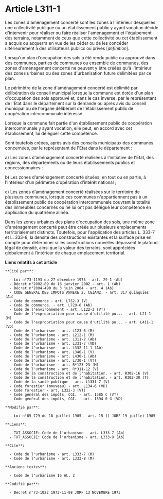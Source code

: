 # Article L311-1

Les zones d'aménagement concerté sont les zones à l'intérieur desquelles une collectivité publique ou un établissement public
y ayant vocation décide d'intervenir pour réaliser ou faire réaliser l'aménagement et l'équipement des terrains, notamment de
ceux que cette collectivité ou cet établissement a acquis ou acquerra en vue de les céder ou de les concéder ultérieurement à
des utilisateurs publics ou privés [*définition*].

Lorsqu'un plan d'occupation des sols a été rendu public ou approuvé dans des communes, parties de communes ou ensemble de
communes, des zones d'aménagement concerté ne peuvent y être créées qu'à l'intérieur des zones urbaines ou des zones
d'urbanisation future délimitées par ce plan.

Le périmètre de la zone d'aménagement concerté est délimité par délibération du conseil municipal lorsque la commune est
dotée d'un plan d'occupation des sols approuvé et, dans le cas inverse, par le représentant de l'Etat dans le département sur
la demande ou après avis du conseil municipal ou de l'organe délibérant de l'établissement public de coopération
intercommunale intéressé.

Lorsque la commune fait partie d'un établissement public de coopération intercommunale y ayant vocation, elle peut, en accord
avec cet établissement, lui déléguer cette compétence.

Sont toutefois créées, après avis des conseils municipaux des communes concernées, par le représentant de l'Etat dans le
département :

a) Les zones d'aménagement concerté réalisées à l'initiative de l'Etat, des régions, des départements ou de leurs
établissements publics et concessionnaires ;

b) Les zones d'aménagement concerté situées, en tout ou en partie, à l'intérieur d'un périmètre d'opération d'intérêt
national ;

c) Les zones d'aménagement concerté réalisées sur le territoire de plusieurs communes, lorsque ces communes n'appartiennent
pas à un établissement public de coopération intercommunale couvrant la totalité des immeubles concernés ou ne lui ont pas
délégué leur compétence en application du quatrième alinéa.

Dans les zones urbaines des plans d'occupation des sols, une même zone d'aménagement concerté peut être créée sur plusieurs
emplacements territorialement distincts. Toutefois, pour l'application des articles L. 333-7 et L. 333-8, la densité des
constructions existantes et la surface prise en compte pour déterminer si les constructions nouvelles dépassent le plafond
légal de densité, ainsi que la valeur des terrains, sont appréciées globalement à l'intérieur de chaque emplacement
territorial.

**Liens relatifs à cet article**

	**Cité par**:

	  - Loi n°73-1193 du 27 décembre 1973 - art. 29-1 (Ab)
	  - Décret n°2002-89 du 16 janvier 2002 - art. 1 (Ab)
	  - Décret n°2004-490 du 3 juin 2004 - art. 4 (Ab)
	  - CODE GENERAL DES IMPOTS ANNEXE 2, CGIAN2. - art. 317 quinquies (Ab)
	  - Code de commerce - art. L752-3 (V)
	  - Code de commerce. - art. L720-6 (Ab)
	  - Code de l'environnement - art. L122-3 (VT)
	  - Code de l'expropriation pour cause d'utilité pu... - art. L21-1 (M)
	  - Code de l'expropriation pour cause d'utilité pu... - art. L411-1 (VD)
	  - Code de l'urbanisme - art. L123-6 (M)
	  - Code de l'urbanisme - art. L212-1 (M)
	  - Code de l'urbanisme - art. L311-2 (Ab)
	  - Code de l'urbanisme - art. L331-7 (VD)
	  - Code de l'urbanisme - art. L332-11-1 (Ab)
	  - Code de l'urbanisme - art. L340-1 (V)
	  - Code de l'urbanisme - art. L430-1 (Ab)
	  - Code de l'urbanisme - art. L730-1 (VT)
	  - Code de l'urbanisme - art. R*123-23 (M)
	  - Code de l'urbanisme - art. R*311-12 (V)
	  - Code de la construction et de l'habitation. - art. R302-16 (V)
	  - Code de la construction et de l'habitation. - art. R302-30 (T)
	  - Code de la santé publique - art. L1331-7 (V)
	  - Code forestier (nouveau) - art. L134-6 (VD)
	  - Code forestier - art. L322-3 (VT)
	  - Code général des impôts, CGI. - art. 1585 C (VT)
	  - Code général des impôts, CGI. - art. 1594-0 G (VD)

	**Modifié par**:

	  - Loi n°85-729 du 18 juillet 1985 - art. 15 () JORF 19 juillet 1985

	**Liens**:

	  - TXT_ASSOCIE: Code de l'urbanisme - art. L333-7 (Ab)
	  - TXT_ASSOCIE: Code de l'urbanisme - art. L333-8 (Ab)

	**Cite**:

	  - Code de l'urbanisme - art. L333-7 (M)
	  - Code de l'urbanisme - art. L333-8 (M)

	**Anciens textes**:

	  - Code de l'urbanisme 16 AL. 2

	**Codifié par**:

	  - Décret n°73-1022 1973-11-08 JORF 13 NOVEMBRE 1973
